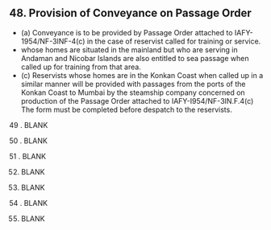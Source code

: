 ## 48. Provision of Conveyance on Passage Order

- (a)  Conveyance is to be provided by Passage Order attached to IAFY-1954/NF-3INF-4(c) in the case of reservist called for training or service.
- whose homes are situated in the mainland but who are serving in Andaman and Nicobar Islands are also entitled to sea passage when called up for training from that area.
- (c)  Reservists whose homes are in the Konkan Coast when called up in a similar manner will be provided with passages from the ports of the Konkan Coast to Mumbai by the steamship company concerned on production of the Passage Order attached to IAFY-I954/NF-3IN.F.4(c) The form must be completed before despatch to the reservists.

49 . BLANK

50 . BLANK

51 . BLANK

52. BLANK

53. BLANK

54 . BLANK

55. BLANK
